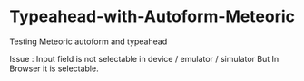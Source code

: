 # Typeahead-with-Autoform-Meteoric

Testing Meteoric autoform and typeahead

Issue : Input field is not selectable in device / emulator / simulator But In Browser it is selectable.
